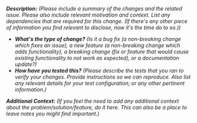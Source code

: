 ***Description:*** *(Please include a summary of the changes and the related issue. Please also include relevant motivation and context. List any dependencies that are required for this change. (If there's any other piece of information you find relevant to disclose, now it's the time do to so.))*
 - ***What's the type of change?*** *(Is it a bug fix (a non-breaking change which fixes an issue), a new feature (a non-breaking change which adds functionality), a breaking change (fix or feature that would cause existing functionality to not work as expected), or a documentation update?)*
 - ***How have you tested this?*** *(Please describe the tests that you ran to verify your changes. Provide instructions so we can reproduce. Also list any relevant details for your test configuration; or any other pertinent information.)*

***Additional Context:*** *(If you feel the need to add any additional context about the problem/solution/feature, do it here. This can also be a place to leave notes you might find important.)*